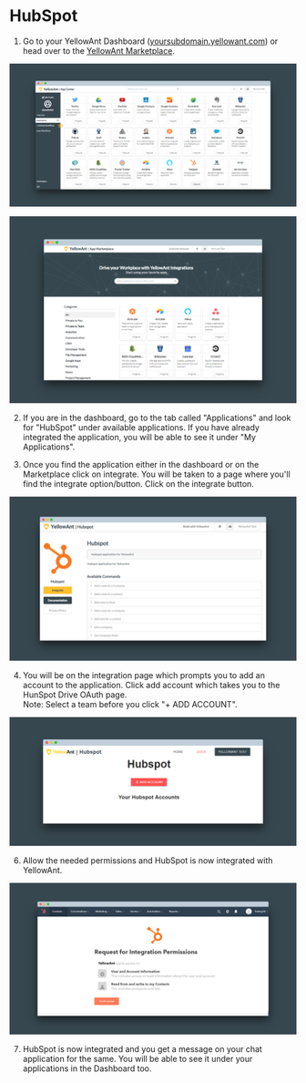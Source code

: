 # HubSpot

1. Go to your YellowAnt Dashboard \([yoursubdomain.yellowant.com](https://github.com/yellowanthq/yellowant-help-center/tree/bdad19066023aa6a8b667a1d6f05b72945b49759/yoursubdomain.yellowant.com)\) or head over to the [YellowAnt Marketplace](https://www.yellowant.com/marketplace).

![YellowAnt Dashboard - Available Applications Panel](../../.gitbook/assets/screely-1536553445998.png)

![YellowAnt Marketplace - Search or check out categories](../../.gitbook/assets/screely-1536553819399.png)

2. If you are in the dashboard, go to the tab called "Applications" and look for "HubSpot" under available applications. If you have already integrated the application, you will be able to see it under "My Applications".

3. Once you find the application either in the dashboard or on the Marketplace click on integrate. You will be taken to a page where you'll find the integrate option/button. Click on the integrate button.

![Click the integrate button](../../.gitbook/assets/screely-1536554978975.png)

4. You will be on the integration page which prompts you to add an account to the application. Click add account which takes you to the HunSpot Drive OAuth page.  
Note: Select a team before you click "+ ADD ACCOUNT".

![&quot;Add Account&quot; redirects you to the HubSpot OAuth page](../../.gitbook/assets/screely-1536552982474.png)

6. Allow the needed permissions and HubSpot is now integrated with YellowAnt.

![Allow the needed permissions to complete integration](../../.gitbook/assets/screely-1536553059534.png)

7. HubSpot is now integrated and you get a message on your chat application for the same. You will be able to see it under your applications in the Dashboard too.

